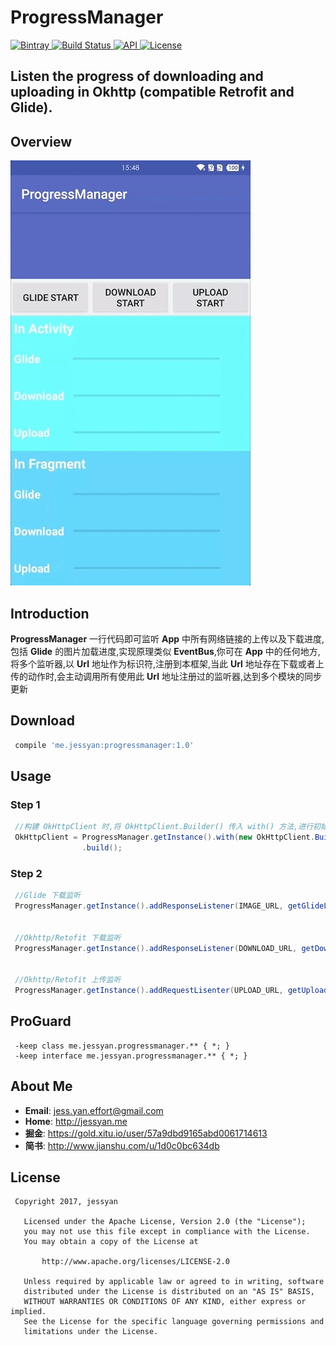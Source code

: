 # ProgressManager
[ ![Bintray](https://img.shields.io/badge/bintray-v1.0-brightgreen.svg) ](https://bintray.com/jessyancoding/maven/progressmanager/1.0/link)
[ ![Build Status](https://travis-ci.org/JessYanCoding/ProgressManager.svg?branch=master) ](https://travis-ci.org/JessYanCoding/ProgressManager)
[ ![API](https://img.shields.io/badge/API-14%2B-blue.svg?style=flat-square) ](https://developer.android.com/about/versions/android-4.0.html)
[ ![License](http://img.shields.io/badge/License-Apache%202.0-blue.svg?style=flat-square) ](http://www.apache.org/licenses/LICENSE-2.0)


## Listen the progress of  downloading and uploading in Okhttp (compatible Retrofit and Glide).


## Overview
![gif](arts/progressManager.gif)


## Introduction
**ProgressManager** 一行代码即可监听 **App** 中所有网络链接的上传以及下载进度,包括 **Glide** 的图片加载进度,实现原理类似 **EventBus**,你可在 **App** 中的任何地方,将多个监听器,以 **Url** 地址作为标识符,注册到本框架,当此 **Url** 地址存在下载或者上传的动作时,会主动调用所有使用此 **Url** 地址注册过的监听器,达到多个模块的同步更新


## Download
``` gradle
 compile 'me.jessyan:progressmanager:1.0'
```

## Usage
### Step 1
``` java
 //构建 OkHttpClient 时,将 OkHttpClient.Builder() 传入 with() 方法,进行初始化配置
 OkHttpClient = ProgressManager.getInstance().with(new OkHttpClient.Builder())
                .build();
```

### Step 2
``` java
 //Glide 下载监听
 ProgressManager.getInstance().addResponseListener(IMAGE_URL, getGlideListener());


 //Okhttp/Retofit 下载监听
 ProgressManager.getInstance().addResponseListener(DOWNLOAD_URL, getDownloadListener());


 //Okhttp/Retofit 上传监听
 ProgressManager.getInstance().addRequestLisenter(UPLOAD_URL, getUploadListener());
```


## ProGuard
```
 -keep class me.jessyan.progressmanager.** { *; }
 -keep interface me.jessyan.progressmanager.** { *; }
```


## About Me
* **Email**: <jess.yan.effort@gmail.com>
* **Home**: <http://jessyan.me>
* **掘金**: <https://gold.xitu.io/user/57a9dbd9165abd0061714613>
* **简书**: <http://www.jianshu.com/u/1d0c0bc634db>

## License
```
 Copyright 2017, jessyan

   Licensed under the Apache License, Version 2.0 (the "License");
   you may not use this file except in compliance with the License.
   You may obtain a copy of the License at

       http://www.apache.org/licenses/LICENSE-2.0

   Unless required by applicable law or agreed to in writing, software
   distributed under the License is distributed on an "AS IS" BASIS,
   WITHOUT WARRANTIES OR CONDITIONS OF ANY KIND, either express or implied.
   See the License for the specific language governing permissions and
   limitations under the License.
```
